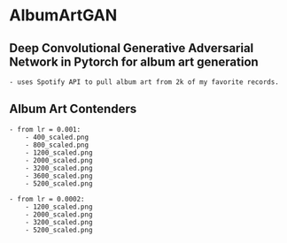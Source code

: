 # AlbumArtGAN

## Deep Convolutional Generative Adversarial Network in Pytorch for album art generation
	- uses Spotify API to pull album art from 2k of my favorite records. 

## Album Art Contenders
	- from lr = 0.001:
		- 400_scaled.png
		- 800_scaled.png
		- 1200_scaled.png
		- 2000_scaled.png
		- 3200_scaled.png
		- 3600_scaled.png
		- 5200_scaled.png

	- from lr = 0.0002:
		- 1200_scaled.png
		- 2000_scaled.png
		- 3200_scaled.png
		- 5200_scaled.png